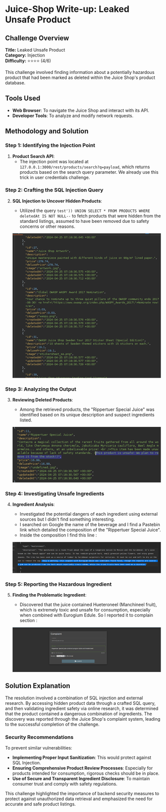 # Juice-Shop Write-up: Leaked Unsafe Product

## Challenge Overview

**Title:** Leaked Unsafe Product  
**Category:** Injection  
**Difficulty:** ⭐⭐⭐⭐ (4/6)

This challenge involved finding information about a potentially hazardous product that had been marked as deleted within the Juice Shop's product database.

## Tools Used

- **Web Browser**: To navigate the Juice Shop and interact with its API.
- **Developer Tools**: To analyze and modify network requests.

## Methodology and Solution

### Step 1: Identifying the Injection Point

1. **Product Search API**:
   - The injection point was located at `127.0.0.1:3000/rest/products/search?q=payload`, which returns products based on the search query parameter. We already use this trick in user credentials challenge.

### Step 2: Crafting the SQL Injection Query

2. **SQL Injection to Uncover Hidden Products**:
   - Utilized the query `test')) UNION SELECT * FROM PRODUCTS WHERE deletedAt IS NOT NULL--` to fetch products that were hidden from the standard listings, assumed to have been removed due to safety concerns or other reasons.

   ![removed product](../assets/difficulty4/leaked_unsafe_product_4.png)

### Step 3: Analyzing the Output

3. **Reviewing Deleted Products**:
   - Among the retrieved products, the "Rippertuer Special Juice" was identified based on its unique description and suspect ingredients listed.

   ![dangerous product](../assets/difficulty4/leaked_unsafe_product_1.png)

### Step 4: Investigating Unsafe Ingredients

4. **Ingredient Analysis**:
   - Investigated the potential dangers of each ingredient using external sources but I didn't find something interesting.
   - I searched on Google the name of the beverage and I find a Pastebin link which detailed the composition of the "Rippertuer Special Juice".
   - Inside the composition I find this line : 

   ![unsafe](../assets/difficulty4/leaked_unsafe_product_2.png)

### Step 5: Reporting the Hazardous Ingredient

5. **Finding the Problematic Ingredient**:
   - Discovered that the juice contained Hueteroneel (Manchineel fruit), which is extremely toxic and unsafe for consumption, especially when combined with Eurogium Edule. So I reported it to complain section : 
    
   ![complain](../assets/difficulty4/leaked_unsafe_product_3.png)


## Solution Explanation

The resolution involved a combination of SQL injection and external research. By accessing hidden product data through a crafted SQL query, and then validating ingredient safety via online research, it was determined that the product contained a dangerous combination of ingredients. The discovery was reported through the Juice Shop's complaint system, leading to the successful completion of the challenge.

### Security Recommendations

To prevent similar vulnerabilities:
- **Implementing Proper Input Sanitization**: This would protect against SQL Injection.
- **Ensuring Comprehensive Product Review Processes**: Especially for products intended for consumption, rigorous checks should be in place.
- **Use of Secure and Transparent Ingredient Disclosure**: To maintain consumer trust and comply with safety regulations.

This challenge highlighted the importance of backend security measures to protect against unauthorized data retrieval and emphasized the need for accurate and safe product listings.
